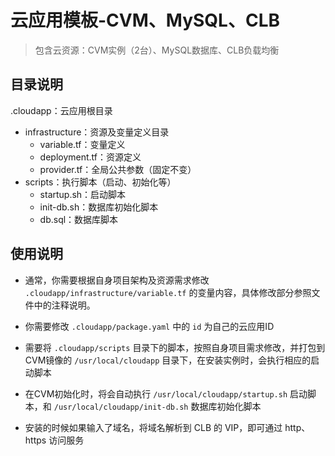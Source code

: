 # 云应用模板-CVM、MySQL、CLB

> 包含云资源：CVM实例（2台）、MySQL数据库、CLB负载均衡

## 目录说明

.cloudapp：云应用根目录
 - infrastructure：资源及变量定义目录
    - variable.tf：变量定义
    - deployment.tf：资源定义
    - provider.tf：全局公共参数（固定不变）
 - scripts：执行脚本（启动、初始化等）
    - startup.sh：启动脚本
    - init-db.sh：数据库初始化脚本
    - db.sql：数据库脚本

## 使用说明
- 通常，你需要根据自身项目架构及资源需求修改 ```.cloudapp/infrastructure/variable.tf``` 的变量内容，具体修改部分参照文件中的注释说明。

- 你需要修改 ```.cloudapp/package.yaml``` 中的 ```id``` 为自己的云应用ID

- 需要将 ```.cloudapp/scripts``` 目录下的脚本，按照自身项目需求修改，并打包到CVM镜像的 ```/usr/local/cloudapp``` 目录下，在安装实例时，会执行相应的启动脚本

- 在CVM初始化时，将会自动执行 ```/usr/local/cloudapp/startup.sh``` 启动脚本，和 ```/usr/local/cloudapp/init-db.sh``` 数据库初始化脚本

- 安装的时候如果输入了域名，将域名解析到 CLB 的 VIP，即可通过 http、https 访问服务
